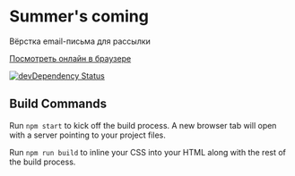 # Summer's coming

Вёрстка email-письма для рассылки

[Посмотреть онлайн в браузере](https://cubizm.github.io/email-summer/)

[![devDependency Status](https://david-dm.org/zurb/foundation-emails-template/dev-status.svg)](https://david-dm.org/zurb/foundation-emails-template#info=devDependencies)

## Build Commands

Run `npm start` to kick off the build process. A new browser tab will open with a server pointing to your project files.

Run `npm run build` to inline your CSS into your HTML along with the rest of the build process.
